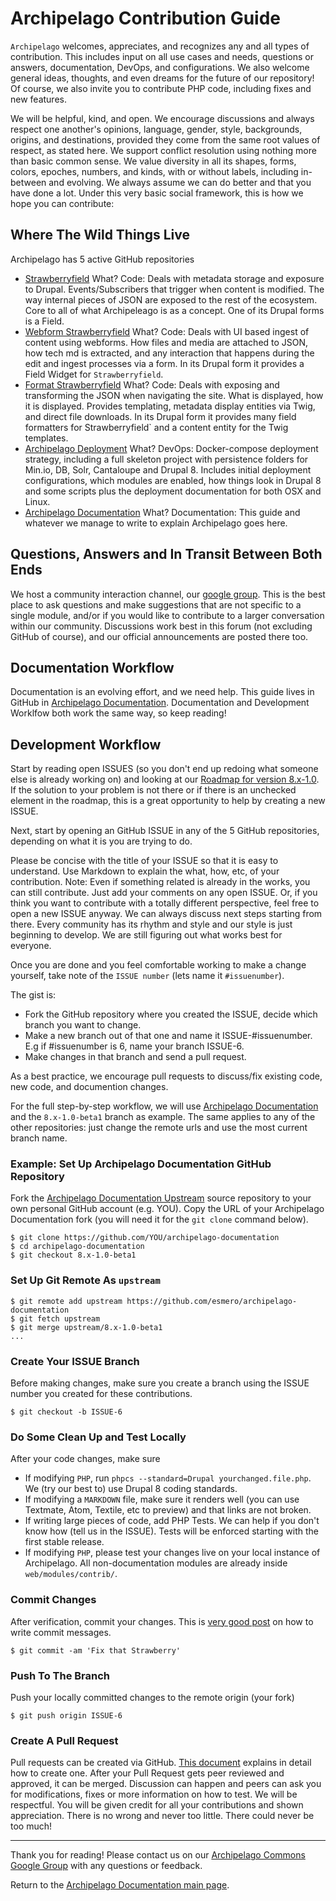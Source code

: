 # Archipelago Contribution Guide

``Archipelago`` welcomes, appreciates, and recognizes any and all types of contribution. This includes input on all use cases and needs, questions or answers, documentation, DevOps, and configurations. We also welcome general ideas, thoughts, and even dreams for the future of our repository! Of course, we also invite you to contribute PHP code, including fixes and new features.

We will be helpful, kind, and open. We encourage discussions and always respect one another's opinions, language, gender, style, backgrounds, origins, and destinations, provided they come from the same root values of respect, as stated here. We support conflict resolution using nothing more than basic common sense. We value diversity in all its shapes, forms, colors, epoches, numbers, and kinds, with or without labels, including in-between and evolving. We always assume we can do better and that you have done a lot. Under this very basic social framework, this is how we hope you can contribute:

## Where The Wild Things Live

Archipelago has 5 active GitHub repositories

- [Strawberryfield](https://github.com/esmero/strawberryfield/tree/8.x-1.0-beta1)
  What? Code: Deals with metadata storage and exposure to Drupal. Events/Subscribers that trigger when content is modified. The way internal pieces of JSON are exposed to the rest of the ecosystem. Core to all of what Archipeleago is as a concept. One of its Drupal forms is a Field.
- [Webform Strawberryfield](https://github.com/esmero/webform_strawberryfield/tree/8.x-1.0-beta1)
  What? Code: Deals with UI based ingest of content using webforms. How files and media are attached to JSON, how tech md is extracted, and any interaction that happens during the edit and ingest processes via a form. In its Drupal form it provides a Field Widget for `Strawberryfield`.
- [Format Strawberryfield](https://github.com/esmero/format_strawberryfield/tree/8.x-1.0-beta1)
  What? Code: Deals with exposing and transforming the JSON when navigating the site. What is displayed, how it is displayed. Provides templating, metadata display entities via Twig, and direct file downloads. In its Drupal form it provides many field formatters for Strawberryfield` and a content entity for the Twig templates.
- [Archipelago Deployment](https://github.com/esmero/archipelago-deployment/tree/8.x-1.0-beta1)
  What? DevOps: Docker-compose deployment strategy, including a full skeleton project with persistence folders for Min.io, DB, Solr, Cantaloupe and Drupal 8. Includes initial deployment configurations, which modules are enabled, how things look in Drupal 8 and some scripts plus the deployment documentation for both OSX and Linux.
- [Archipelago Documentation](https://github.com/esmero/archipelago-documentation/tree/8.x-1.0-beta1)
  What? Documentation: This guide and whatever we manage to write to explain Archipelago goes here.

## Questions, Answers and In Transit Between Both Ends

We host a community interaction channel, our [google group](https://groups.google.com/forum/#!forum/archipelago-commons). This is the best place to ask questions and make suggestions that are not specific to a single module, and/or if you would like to contribute to a larger conversation within our community. Discussions work best in this forum (not excluding GitHub of course), and our official announcements are posted there too.


## Documentation Workflow

Documentation is an evolving effort, and we need help. This guide lives in GitHub in [Archipelago Documentation](https://github.com/esmero/archipelago-documentation/tree/8.x-1.0-beta1). Documentation and Development Worklfow both work the same way, so keep reading!

## Development Workflow

Start by reading open ISSUES (so you don't end up redoing what someone else is already working on) and looking at our [Roadmap for version 8.x-1.0](https://github.com/esmero/archipelago-deployment/issues/5). If the solution to your problem is not there or if there is an unchecked element in the roadmap, this is a great opportunity to help by creating a new ISSUE.

Next, start by opening an GitHub ISSUE in any of the 5 GitHub repositories, depending on what it is you are trying to do.

Please be concise with the title of your ISSUE so that it is easy to understand. Use Markdown to explain the what, how, etc, of your contribution. Note: Even if something related is already in the works, you can still contribute. Just add your comments on any open ISSUE. Or, if you think you want to contribute with a totally different perspective, feel free to open a new ISSUE anyway. We can always discuss next steps starting from there. Every community has its rhythm and style and our style is just beginning to develop. We are still figuring out what works best for everyone.

Once you are done and you feel comfortable working to make a change yourself, take note of the `ISSUE number` (lets name it `#issuenumber`).

The gist is:
- Fork the GitHub repository where you created the ISSUE, decide which branch you want to change.
- Make a new branch out of that one and name it ISSUE-#issuenumber. E.g if #issuenumber is 6, name your branch ISSUE-6.
- Make changes in that branch and send a pull request.

As a best practice, we encourage pull requests to discuss/fix existing code, new code, and documention changes.

For the full step-by-step workflow, we will use [Archipelago Documentation](https://github.com/esmero/archipelago-documentation/tree/8.x-1.0-beta1) and the `8.x-1.0-beta1` branch as example. The same applies to any of the other repositories: just change the remote urls and use the most current branch name.

### Example: Set Up Archipelago Documentation GitHub Repository
Fork the [Archipelago Documentation Upstream](https://github.com/esmero/archipelago-documentation/fork) source repository to your own personal GitHub account (e.g. YOU). Copy the URL of your Archipelago Documentation fork (you will need it for the `git clone` command below).

```Shell
$ git clone https://github.com/YOU/archipelago-documentation
$ cd archipelago-documentation
$ git checkout 8.x-1.0-beta1
```

### Set Up Git Remote As ``upstream``
```Shell
$ git remote add upstream https://github.com/esmero/archipelago-documentation
$ git fetch upstream
$ git merge upstream/8.x-1.0-beta1
...
```

### Create Your ISSUE Branch
Before making changes, make sure you create a branch using the ISSUE number you created for these contributions.

```Shell
$ git checkout -b ISSUE-6
```

### Do Some Clean Up and Test Locally
After your code changes, make sure

- If modifying `PHP`, run `phpcs --standard=Drupal yourchanged.file.php`. We (try our best to) use Drupal 8 coding standards.
- If modifying a `MARKDOWN` file, make sure it renders well (you can use Textmate, Atom, Textile, etc to preview) and that links are not broken.
- If writing large pieces of code, add PHP Tests. We can help if you don't know how (tell us in the ISSUE). Tests will be enforced starting with the first stable release.
- If modifying `PHP`, please test your changes live on your local instance of Archipelago. All non-documentation modules are already inside `web/modules/contrib/`.


### Commit Changes
After verification, commit your changes. This is [very good post](https://chris.beams.io/posts/git-commit/) on how to write commit messages.
```Shell
$ git commit -am 'Fix that Strawberry'
```

### Push To The Branch
Push your locally committed changes to the remote origin (your fork)
```Shell
$ git push origin ISSUE-6
```

### Create A Pull Request
Pull requests can be created via GitHub. [This document](https://help.github.com/articles/creating-a-pull-request/) explains in detail how to create one. After your Pull Request gets peer reviewed and approved, it can be merged. Discussion can happen and peers can ask you for modifications, fixes or more information on how to test. We will be respectful. You will be given credit for all your contributions and shown appreciation. There is no wrong and never too little. There could never be too much!

---

Thank you for reading! Please contact us on our [Archipelago Commons Google Group](https://groups.google.com/forum/#!forum/archipelago-commons) with any questions or feedback.

Return to the [Archipelago Documentation main page](index.md).
